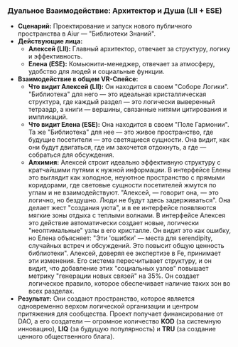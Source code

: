 ### Дуальное Взаимодействие: Архитектор и Душа (LII + ESE)

- **Сценарий:** Проектирование и запуск нового публичного пространства в Aiur — "Библиотеки Знаний".
- **Действующие лица:**
    - **Алексей (LII):** Главный архитектор, отвечает за структуру, логику и эффективность.
    - **Елена (ESE):** Комьюнити-менеджер, отвечает за атмосферу, удобство для людей и социальные функции.
- **Взаимодействие в общем VR-Спейсе:**
    - **Что видит Алексей (LII):** Он находится в своем "Соборе Логики". "Библиотека" для него — это идеальная кристаллическая структура, где каждый раздел — это логически выверенный тетраэдр, а книги — вершины, связанные нитями цитирования и импликаций.
    - **Что видит Елена (ESE):** Она находится в своем "Поле Гармонии". Та же "Библиотека" для нее — это живое пространство, где будущие посетители — это светящиеся сущности. Она видит, как они будут двигаться, где им захочется отдохнуть, а где — собраться для обсуждения.
    - **Алхимия:** Алексей строит идеально эффективную структуру с кратчайшими путями к нужной информации. В интерфейсе Елены это выглядит как холодное, неуютное пространство с прямыми коридорами, где световые сущности посетителей жмутся по углам и не взаимодействуют. "Алексей, — говорит она, — это логично, но бездушно. Люди не будут здесь задерживаться". Она делает жест "создания уюта", и в ее интерфейсе появляются мягкие зоны отдыха с теплыми волнами. В интерфейсе Алексея это действие автоматически создает новые, логически "неоптимальные" узлы в его кристалле. Он видит это как ошибку, но Елена объясняет: "Эти 'ошибки' — места для serendipity, случайных встреч и обсуждений. Это повысит общую ценность библиотеки". Алексей, доверяя ее экспертизе в Fe, принимает эти изменения. Его система пересчитывает структуру, и он видит, что добавление этих "социальных узлов" повышает метрику "генерации новых связей" на 35%. Он создает логическое правило, которое обеспечивает наличие таких зон во всех разделах.
- **Результат:** Они создают пространство, которое является одновременно верхом логической организации и центром притяжения для сообщества. Проект получает финансирование от DAO, а его создатели — огромное количество **KOD** (за системную инновацию), **LIQ** (за будущую популярность) и **TRU** (за создание ценного общественного блага).